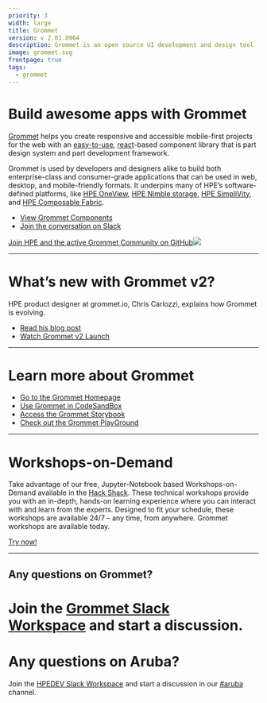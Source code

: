 ```yaml
---
priority: 3
width: large
title: Grommet
version: v 2.01.8964
description: Grommet is an open source UI development and design tool
image: grommet.svg
frontpage: true
tags:
  - grommet
---
```

# Build awesome apps with Grommet

  [Grommet](https://v2.grommet.io/) helps you create responsive and accessible mobile-first projects for the web with an [easy-to-use](https://v2.grommet.io/components), [react](https://reactjs.org/)-based component library that is part design system and part development framework.

  Grommet is used by developers and designers alike to build both enterprise-class and consumer-grade applications that can be used in web, desktop, and mobile-friendly formats. It underpins many of HPE’s software-defined platforms, like [HPE OneView](https://www.hpe.com/us/en/integrated-systems/software.html), [HPE Nimble storage](https://developer.hpe.com/platform/nimble-storage/home), [HPE SimpliVity](https://www.hpe.com/us/en/integrated-systems/simplivity.html), and [HPE Composable Fabric](https://www.hpe.com/us/en/integrated-systems/composable-fabric.html).

  * [View Grommet Components](https://v2.grommet.io/components)
  * [Join the conversation on Slack](https://grommet.slack.com/)

  [Join HPE and the active Grommet Community on GitHub![](Github)](https://github.com/grommet/grommet) 

  - - -

  # What’s new with Grommet v2?

  HPE product designer at grommet.io, Chris Carlozzi, explains how Grommet is evolving.

  * [Read his blog post](https://medium.com/grommet-io/whats-new-with-grommet-2-2f1883a91acb)
  * [Watch Grommet v2 Launch](https://www.youtube.com/watch?v=WOy7qdNN1Fg&t=5108s)

---

  # Learn more about Grommet

  * [Go to the Grommet Homepage](https://v2.grommet.io/)
  * [Use Grommet in CodeSandBox](https://codesandbox.io/s/github/grommet/grommet-sandbox?initialpath=box&module=%2Fsrc%2FBox.js)
  * [Access the Grommet Storybook](https://storybook.grommet.io/?path=/story/components--all)
  * [Check out the Grommet PlayGround](https://v2.grommet.io/play)

  - - -

  # Workshops-on-Demand

  Take advantage of our free, Jupyter-Notebook based Workshops-on-Demand available in the [Hack Shack](https://hackshack.hpedev.io). These technical workshops provide you with an in-depth, hands-on learning experience where you can interact with and learn from the experts. Designed to fit your schedule, these workshops are available 24/7 – any time, from anywhere. Grommet workshops are available today.

<link rel="stylesheet" href="https://www.w3schools.com/w3css/4/w3.css">
<a href="https://hackshack.hpedev.io/workshops"><button type="button" class="w3-btn w3-teal">Try now!</button></a>

  - - -

## Any questions on Grommet?

  Join the [Grommet Slack Workspace](https://grommet.slack.com/) and start a discussion.
=======
# Any questions on Aruba?

Join the [HPEDEV Slack Workspace](https://slack.hpedev.io/) and start a discussion in our [\#aruba](https://hpedev.slack.com/archives/C0164BJHKJP) channel.

